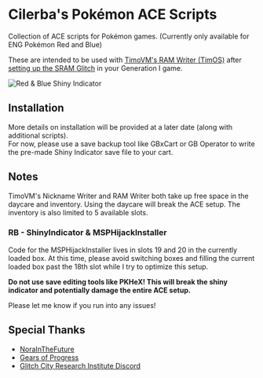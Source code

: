 # Cilerba's Pokémon ACE Scripts
Collection of ACE scripts for Pokémon games. (Currently only available for ENG Pokémon Red and Blue)

These are intended to be used with [TimoVM's RAM Writer (TimOS)](https://glitchcity.wiki/wiki/Guides:Nickname_Writer_Codes#Installing_a_RAM_writer_environment_(TimOS)) after [setting up the SRAM Glitch](https://glitchcity.wiki/wiki/Guides:TimoVM%27s_gen_1_ACE_setups) in your Generation I game.

![Red & Blue Shiny Indicator](https://pkmnacademy.com/13_23-40-46.png)

## Installation
More details on installation will be provided at a later date (along with additional scripts).<br>
For now, please use a save backup tool like GBxCart or GB Operator to write the pre-made Shiny Indicator save file to your cart.

## Notes
TimoVM's Nickname Writer and RAM Writer both take up free space in the daycare and inventory. Using the daycare will break the ACE setup. The inventory is also limited to 5 available slots.

### RB - ShinyIndicator & MSPHijackInstaller
Code for the MSPHijackInstaller lives in slots 19 and 20 in the currently loaded box. At this time, please avoid switching boxes and filling the current loaded box past the 18th slot while I try to optimize this setup.

<strong>Do not use save editing tools like PKHeX! This will break the shiny indicator and potentially damage the entire ACE setup.</strong>

Please let me know if you run into any issues!

## Special Thanks
* [NoraInTheFuture](https://x.com/norainthefuture)
* [Gears of Progress](https://x.com/GearsProgress)
* [Glitch City Research Institute Discord](https://discord.gg/EA7jxJ6)